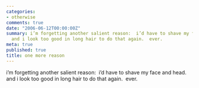 ```yaml
---
categories:
- otherwise
comments: true
date: "2006-06-12T00:00:00Z"
summary: i’m forgetting another salient reason:  i’d have to shave my face and head. 
  and i look too good in long hair to do that again.  ever. 
meta: true
published: true
title: one more reason
---
```


i’m forgetting another salient reason:  i’d have to shave my face and head.  and i look too good in long hair to do that again.  ever. 
